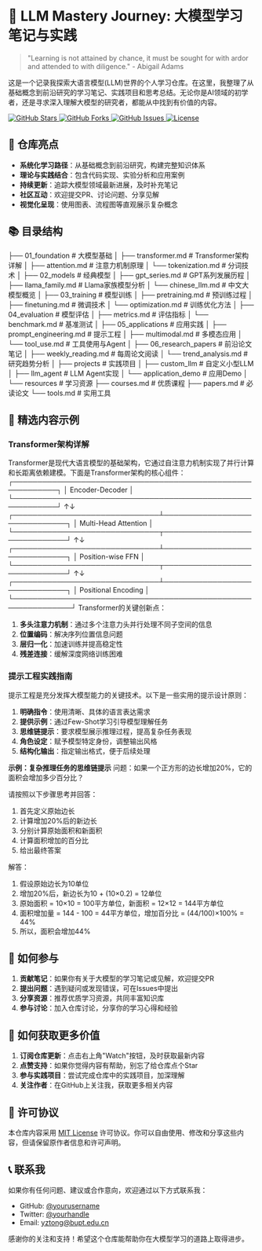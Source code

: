 # 🧠 LLM Mastery Journey: 大模型学习笔记与实践

> "Learning is not attained by chance, it must be sought for with ardor and attended to with diligence." - Abigail Adams

这是一个记录我探索大语言模型(LLM)世界的个人学习仓库。在这里，我整理了从基础概念到前沿研究的学习笔记、实践项目和思考总结。无论你是AI领域的初学者，还是寻求深入理解大模型的研究者，都能从中找到有价值的内容。

<a href="https://github.com/yourusername/llm-mastery-journey/stargazers">
  <img src="https://img.shields.io/github/stars/yourusername/llm-mastery-journey?style=social" alt="GitHub Stars">
</a>
<a href="https://github.com/yourusername/llm-mastery-journey/network/members">
  <img src="https://img.shields.io/github/forks/yourusername/llm-mastery-journey?style=social" alt="GitHub Forks">
</a>
<a href="https://github.com/yourusername/llm-mastery-journey/issues">
  <img src="https://img.shields.io/github/issues/yourusername/llm-mastery-journey" alt="GitHub Issues">
</a>
<a href="https://github.com/yourusername/llm-mastery-journey/blob/main/LICENSE">
  <img src="https://img.shields.io/github/license/yourusername/llm-mastery-journey" alt="License">
</a>

## 🚀 仓库亮点

- **系统化学习路径**：从基础概念到前沿研究，构建完整知识体系
- **理论与实践结合**：包含代码实现、实验分析和应用案例
- **持续更新**：追踪大模型领域最新进展，及时补充笔记
- **社区互动**：欢迎提交PR、讨论问题、分享见解
- **视觉化呈现**：使用图表、流程图等直观展示复杂概念

## 📚 目录结构
├── 01_foundation        # 大模型基础
│   ├── transformer.md   # Transformer架构详解
│   ├── attention.md     # 注意力机制原理
│   └── tokenization.md  # 分词技术
│
├── 02_models            # 经典模型
│   ├── gpt_series.md    # GPT系列发展历程
│   ├── llama_family.md  # Llama家族模型分析
│   └── chinese_llm.md   # 中文大模型概览
│
├── 03_training          # 模型训练
│   ├── pretraining.md   # 预训练过程
│   ├── finetuning.md    # 微调技术
│   └── optimization.md  # 训练优化方法
│
├── 04_evaluation        # 模型评估
│   ├── metrics.md       # 评估指标
│   └── benchmark.md     # 基准测试
│
├── 05_applications      # 应用实践
│   ├── prompt_engineering.md  # 提示工程
│   ├── multimodal.md    # 多模态应用
│   └── tool_use.md      # 工具使用与Agent
│
├── 06_research_papers   # 前沿论文笔记
│   ├── weekly_reading.md  # 每周论文阅读
│   └── trend_analysis.md  # 研究趋势分析
│
├── projects             # 实践项目
│   ├── custom_llm       # 自定义小型LLM
│   ├── llm_agent        # LLM Agent实现
│   └── application_demo # 应用Demo
│
└── resources            # 学习资源
    ├── courses.md       # 优质课程
    ├── papers.md        # 必读论文
    └── tools.md         # 实用工具
## 📖 精选内容示例

### Transformer架构详解

Transformer是现代大语言模型的基础架构，它通过自注意力机制实现了并行计算和长距离依赖建模。下面是Transformer架构的核心组件：
┌───────────────────────────────────────────────────────────┐
│                      Encoder-Decoder                        │
└───────────────────────────────────────────────────────────┘
                               ↑↓
┌──────────────────────────────┴──────────────────────────────┐
│                          Multi-Head Attention                 │
└──────────────────────────────┬──────────────────────────────┘
                               ↑↓
┌──────────────────────────────┴──────────────────────────────┐
│                          Position-wise FFN                   │
└──────────────────────────────┬──────────────────────────────┘
                               ↑↓
┌──────────────────────────────┴──────────────────────────────┐
│                      Positional Encoding                      │
└──────────────────────────────────────────────────────────────┘
Transformer的关键创新点：

1. **多头注意力机制**：通过多个注意力头并行处理不同子空间的信息
2. **位置编码**：解决序列位置信息问题
3. **层归一化**：加速训练并提高稳定性
4. **残差连接**：缓解深度网络训练困难

### 提示工程实践指南

提示工程是充分发挥大模型能力的关键技术。以下是一些实用的提示设计原则：

1. **明确指令**：使用清晰、具体的语言表达需求
2. **提供示例**：通过Few-Shot学习引导模型理解任务
3. **思维链提示**：要求模型展示推理过程，提高复杂任务表现
4. **角色设定**：赋予模型特定身份，调整输出风格
5. **结构化输出**：指定输出格式，便于后续处理

**示例：复杂推理任务的思维链提示**
问题：如果一个正方形的边长增加20%，它的面积会增加多少百分比？

请按照以下步骤思考并回答：
1. 首先定义原始边长
2. 计算增加20%后的新边长
3. 分别计算原始面积和新面积
4. 计算面积增加的百分比
5. 给出最终答案

解答：
1. 假设原始边长为10单位
2. 增加20%后，新边长为10 + (10×0.2) = 12单位
3. 原始面积 = 10×10 = 100平方单位，新面积 = 12×12 = 144平方单位
4. 面积增加量 = 144 - 100 = 44平方单位，增加百分比 = (44/100)×100% = 44%
5. 所以，面积会增加44%
## 🤝 如何参与

1. **贡献笔记**：如果你有关于大模型的学习笔记或见解，欢迎提交PR
2. **提出问题**：遇到疑问或发现错误，可在Issues中提出
3. **分享资源**：推荐优质学习资源，共同丰富知识库
4. **参与讨论**：加入仓库讨论，分享你的学习心得和经验

## 🌟 如何获取更多价值

1. **订阅仓库更新**：点击右上角"Watch"按钮，及时获取最新内容
2. **点赞支持**：如果你觉得内容有帮助，别忘了给仓库点个Star
3. **参与实践项目**：尝试完成仓库中的实践项目，加深理解
4. **关注作者**：在GitHub上关注我，获取更多相关内容

## 📜 许可协议

本仓库内容采用 [MIT License](https://github.com/yourusername/llm-mastery-journey/blob/main/LICENSE) 许可协议。你可以自由使用、修改和分享这些内容，但请保留原作者信息和许可声明。

## 📞 联系我

如果你有任何问题、建议或合作意向，欢迎通过以下方式联系我：

- GitHub: [@yourusername](https://github.com/yourusername)
- Twitter: [@yourhandle](https://twitter.com/yourhandle)
- Email: yztong@bupt.edu.cn

感谢你的关注和支持！希望这个仓库能帮助你在大模型学习的道路上取得进步。

